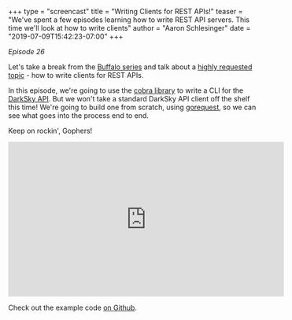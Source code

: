 +++
type = "screencast"
title = "Writing Clients for REST APIs!"
teaser = "We've spent a few episodes learning how to write REST API servers. This time we'll look at how to write clients"
author = "Aaron Schlesinger"
date = "2019-07-09T15:42:23-07:00"
+++

_Episode 26_

Let's take a break from the [Buffalo series](/screencast/episode_25_buffalo_templating_with_plush/) and talk about a [highly requested topic](https://github.com/arschles/go-in-5-minutes/issues/109) - how to write clients for REST APIs.

<!--more-->

In this episode, we're going to use the [cobra library](https://github.com/spf13/cobra) to write a CLI for the [DarkSky API](https://darksky.net/dev). But we won't take a standard DarkSky API client off the shelf this time! We're going to build one from scratch, using [gorequest](https://github.com/parnurzeal/gorequest), so we can see what goes into the process end to end.

Keep on rockin', Gophers!

<iframe width="560" height="315" src="https://www.youtube.com/embed/VMi0mDtLCq4" frameborder="0" allow="autoplay; encrypted-media" allowfullscreen></iframe>

Check out the example code [on Github](https://github.com/arschles/go-in-5-minutes/tree/master/episode26).


